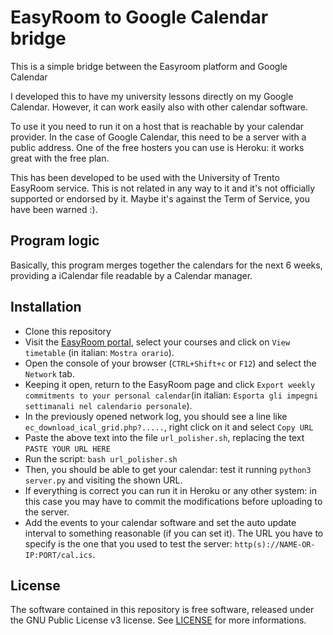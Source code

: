 # EasyRoom to Google Calendar bridge

This is a simple bridge between the Easyroom platform and Google Calendar

I developed this to have my university lessons directly on my Google Calendar. However, it can work easily also with other calendar software.

To use it you need to run it on a host that is reachable by your calendar provider. In the case of Google Calendar, this need to be a server with a public address. One of the free hosters you can use is Heroku: it works great with the free plan.

This has been developed to be used with the University of Trento EasyRoom service. This is not related in any way to it and it's not officially supported or endorsed by it.
Maybe it's against the Term of Service, you have been warned :).


## Program logic

Basically, this program merges together the calendars for the next 6 weeks, providing a iCalendar file readable by a Calendar manager.

## Installation

- Clone this repository
- Visit the [EasyRoom portal](https://easyroom.unitn.it/Orario), select your courses and click on `View timetable` (in italian: `Mostra orario`). 
- Open the console of your browser (`CTRL+Shift+c` or `F12`) and select the `Network` tab.
- Keeping it open, return to the EasyRoom page and click `Export weekly commitments to your personal calendar`(in italian: `Esporta gli impegni settimanali nel calendario personale`).
- In the previously opened network log, you should see a line like `ec_download_ical_grid.php?.....`, right click on it and select `Copy URL`
- Paste the above text into the file `url_polisher.sh`, replacing the text `PASTE YOUR URL HERE`
- Run the script: `bash url_polisher.sh`
- Then, you should be able to get your calendar: test it running `python3 server.py` and visiting the shown URL.
- If everything is correct you can run it in Heroku or any other system: in this case you may have to commit the modifications before uploading to the server.
- Add the events to your calendar software and set the auto update interval to something reasonable (if you can set it). The URL you have to specify is the one that you used to test the server: `http(s)://NAME-OR-IP:PORT/cal.ics`. 


## License

The software contained in this repository is free software, released under the GNU Public License v3 license. See [LICENSE](LICENSE) for more informations.

